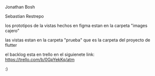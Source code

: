 

Jonathan Bosh

Sebastian Restrepo

los prototipos de la vistas hechos en figma estan en la carpeta "images cajero"

las vistas estan en la carpeta "prueba" que es la carpeta del proyecto de flutter

el backlog esta en trello en el siguienete link: https://trello.com/b/0GpYekKq/atm


:)
